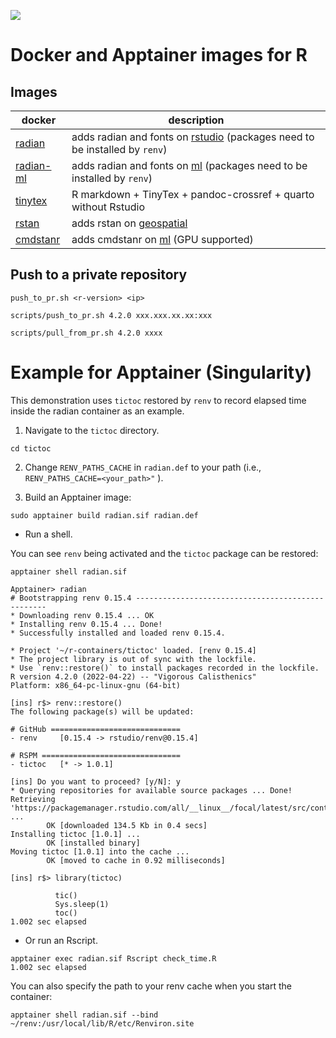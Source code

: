 [![](https://img.shields.io/badge/license-MIT-green.svg)](https://opensource.org/licenses/MIT)

# Docker and Apptainer images for R

## Images

| docker                                                                   | description                                                                                                             |
|--------------------------------------------------------------------------|-------------------------------------------------------------------------------------------------------------------------|
| [radian](https://hub.docker.com/repository/docker/mattocci/radian)       | adds radian and fonts on [rstudio](https://hub.docker.com/r/rocker/rstudio) (packages need to be installed by `renv`) |
| [radian-ml](https://hub.docker.com/repository/docker/mattocci/radian-ml) | adds radian and fonts on [ml](https://hub.docker.com/r/rocker/ml) (packages need to be installed by `renv`)           |
| [tinytex](https://hub.docker.com/repository/docker/mattocci/tinytex)     | R markdown + TinyTex + pandoc-crossref + quarto without Rstudio                                                         |
| [rstan](https://hub.docker.com/repository/docker/mattocci/rstan)         | adds rstan on [geospatial](https://hub.docker.com/r/rocker/geospatial)                                                  |
| [cmdstanr](https://hub.docker.com/repository/docker/mattocci/cmdstanr)   | adds cmdstanr on [ml](https://hub.docker.com/r/rocker/ml) (GPU supported)                                               |


## Push to a private repository

`push_to_pr.sh <r-version> <ip>`

```
scripts/push_to_pr.sh 4.2.0 xxx.xxx.xx.xx:xxx
```

```
scripts/pull_from_pr.sh 4.2.0 xxxx
```

# Example for Apptainer (Singularity)

This demonstration uses `tictoc` restored by `renv` to record elapsed time inside the radian container as an example.

1. Navigate to the `tictoc` directory.

```
cd tictoc
```

2. Change `RENV_PATHS_CACHE` in `radian.def` to your path (i.e.,
`
RENV_PATHS_CACHE=<your_path>"
`
).

3. Build an Apptainer image:

```
sudo apptainer build radian.sif radian.def
```

- Run a shell.

You can see `renv` being activated and the `tictoc` package can be restored:

```
apptainer shell radian.sif

Apptainer> radian
# Bootstrapping renv 0.15.4 --------------------------------------------------
* Downloading renv 0.15.4 ... OK
* Installing renv 0.15.4 ... Done!
* Successfully installed and loaded renv 0.15.4.

* Project '~/r-containers/tictoc' loaded. [renv 0.15.4]
* The project library is out of sync with the lockfile.
* Use `renv::restore()` to install packages recorded in the lockfile.
R version 4.2.0 (2022-04-22) -- "Vigorous Calisthenics"
Platform: x86_64-pc-linux-gnu (64-bit)

[ins] r$> renv::restore()
The following package(s) will be updated:

# GitHub =============================
- renv     [0.15.4 -> rstudio/renv@0.15.4]

# RSPM ===============================
- tictoc   [* -> 1.0.1]

[ins] Do you want to proceed? [y/N]: y
* Querying repositories for available source packages ... Done!
Retrieving 'https://packagemanager.rstudio.com/all/__linux__/focal/latest/src/contrib/tictoc_1.0.1.tar.gz' ...
        OK [downloaded 134.5 Kb in 0.4 secs]
Installing tictoc [1.0.1] ...
        OK [installed binary]
Moving tictoc [1.0.1] into the cache ...
        OK [moved to cache in 0.92 milliseconds]

[ins] r$> library(tictoc)

          tic()
          Sys.sleep(1)
          toc()
1.002 sec elapsed
```


- Or run an Rscript.

```
apptainer exec radian.sif Rscript check_time.R
1.002 sec elapsed
```

You can also specify the path to your renv cache when you start the container:

```
apptainer shell radian.sif --bind ~/renv:/usr/local/lib/R/etc/Renviron.site
```
